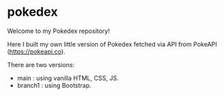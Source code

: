 # pokedex
 
 Welcome to my Pokedex repository!

 Here I built my own little version of Pokedex fetched via API from PokeAPI (https://pokeapi.co).

 There are two versions:

* main : using vanilla HTML, CSS, JS.
* branch1 : using Bootstrap.
